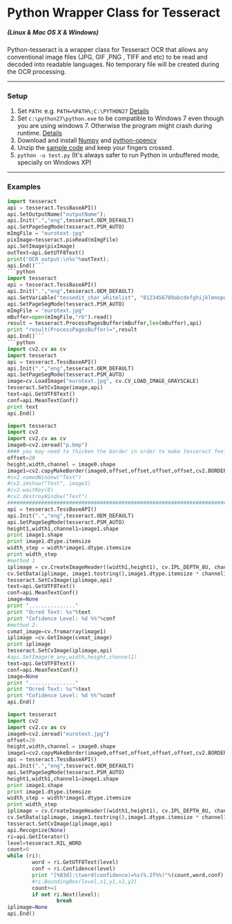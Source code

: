 # Python Wrapper Class for Tesseract
##### (Linux & Mac OS X & Windows)
Python-tesseract is a wrapper class for Tesseract OCR that allows any conventional image files (JPG, GIF ,PNG , TIFF and etc) to be read and decoded into readable languages. No temporary file will be created during the OCR processing.
___
### Setup
1. Set `PATH`: e.g. `PATH=%PATH%;C:\PYTHON27` [Details](http://pythoncentral.io/add-python-to-path-python-is-not-recognized-as-an-internal-or-external-command/)
2. Set `c:\python27\python.exe` to be compatible to Windows 7 even though you are using windows 7. Otherwise the program might crash during runtime. [Details](python-tesseract/files/pythonCompatible.png)
3. Download and install [Numpy](http://www.numpy.org/) and [python-opencv](https://opencv-python-tutroals.readthedocs.org/en/latest/py_tutorials/py_setup/py_table_of_contents_setup/py_table_of_contents_setup.html)
4. Unzip the [sample code](https://github.com/Arengorn/python-tesseract/blob/master/files/test-slim.7z) and keep your fingers crossed.
5. `python -u test.py` (It's always safer to run Python in unbuffered mode, specially on Windows XP)
___
### Examples
```python
import tesseract
api = tesseract.TessBaseAPI()
api.SetOutputName("outputName");
api.Init(".","eng",tesseract.OEM_DEFAULT)
api.SetPageSegMode(tesseract.PSM_AUTO)
mImgFile = "eurotext.jpg"
pixImage=tesseract.pixRead(mImgFile)
api.SetImage(pixImage)
outText=api.GetUTF8Text()
print("OCR output:\n%s"%outText);
api.End()```
```python
import tesseract
api = tesseract.TessBaseAPI()
api.Init(".","eng",tesseract.OEM_DEFAULT)
api.SetVariable("tessedit_char_whitelist", "0123456789abcdefghijklmnopqrstuvwxyz")
api.SetPageSegMode(tesseract.PSM_AUTO)
mImgFile = "eurotext.jpg"
mBuffer=open(mImgFile,"rb").read()
result = tesseract.ProcessPagesBuffer(mBuffer,len(mBuffer),api)
print "result(ProcessPagesBuffer)=",result
api.End()```
```python
import cv2.cv as cv
import tesseract
api = tesseract.TessBaseAPI()
api.Init(".","eng",tesseract.OEM_DEFAULT)
api.SetPageSegMode(tesseract.PSM_AUTO)
image=cv.LoadImage("eurotext.jpg", cv.CV_LOAD_IMAGE_GRAYSCALE)
tesseract.SetCvImage(image,api)
text=api.GetUTF8Text()
conf=api.MeanTextConf()
print text
api.End()
```
```python
import tesseract
import cv2
import cv2.cv as cv
image0=cv2.imread("p.bmp")
#### you may need to thicken the border in order to make tesseract feel happy to ocr your image #####
offset=20
height,width,channel = image0.shape
image1=cv2.copyMakeBorder(image0,offset,offset,offset,offset,cv2.BORDER_CONSTANT,value=(255,255,255))
#cv2.namedWindow("Test")
#cv2.imshow("Test", image1)
#cv2.waitKey(0)
#cv2.destroyWindow("Test")
#####################################################################################################
api = tesseract.TessBaseAPI()
api.Init(".","eng",tesseract.OEM_DEFAULT)
api.SetPageSegMode(tesseract.PSM_AUTO)
height1,width1,channel1=image1.shape
print image1.shape
print image1.dtype.itemsize
width_step = width*image1.dtype.itemsize
print width_step
#method 1
iplimage = cv.CreateImageHeader((width1,height1), cv.IPL_DEPTH_8U, channel1)
cv.SetData(iplimage, image1.tostring(),image1.dtype.itemsize * channel1 * (width1))
tesseract.SetCvImage(iplimage,api)
text=api.GetUTF8Text()
conf=api.MeanTextConf()
image=None
print "..............."
print "Ocred Text: %s"%text
print "Cofidence Level: %d %%"%conf
#method 2:
cvmat_image=cv.fromarray(image1)
iplimage =cv.GetImage(cvmat_image)
print iplimage
tesseract.SetCvImage(iplimage,api)
#api.SetImage(m_any,width,height,channel1)
text=api.GetUTF8Text()
conf=api.MeanTextConf()
image=None
print "..............."
print "Ocred Text: %s"%text
print "Cofidence Level: %d %%"%conf
api.End()
```
```python
import tesseract
import cv2
import cv2.cv as cv
image0=cv2.imread("eurotext.jpg")
offset=20
height,width,channel = image0.shape
image1=cv2.copyMakeBorder(image0,offset,offset,offset,offset,cv2.BORDER_CONSTANT,value=(255,255,255))
api = tesseract.TessBaseAPI()
api.Init(".","eng",tesseract.OEM_DEFAULT)
api.SetPageSegMode(tesseract.PSM_AUTO)
height1,width1,channel1=image1.shape
print image1.shape
print image1.dtype.itemsize
width_step = width*image1.dtype.itemsize
print width_step
iplimage = cv.CreateImageHeader((width1,height1), cv.IPL_DEPTH_8U, channel1)
cv.SetData(iplimage, image1.tostring(),image1.dtype.itemsize * channel1 * (width1))
tesseract.SetCvImage(iplimage,api)
api.Recognize(None)
ri=api.GetIterator()
level=tesseract.RIL_WORD
count=0
while (ri):
        word = ri.GetUTF8Text(level)
        conf = ri.Confidence(level)
        print "[%03d]:\tword(confidence)=%s(%.2f%%)"%(count,word,conf)
        #ri.BoundingBox(level,x1,y1,x2,y2)
        count+=1
        if not ri.Next(level):
                break
iplimage=None
api.End()
```
